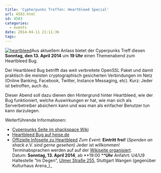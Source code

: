 ```yaml
---
title: 'Cypherpunks Treffen: Heartbleed Special'
url: 4583.html
id: 4583
categories:
  - events
date: 2014-04-11 21:11:36
tags:
---
```


[![heartbleed](https://blog.shackspace.de/wp-content/uploads/2014/04/heartbleed-247x300.png)](https://blog.shackspace.de/wp-content/uploads/2014/04/heartbleed.png)Aus aktuellem Anlass bietet der Cyperpunks Treff diesen **Sonntag, den 13\. April 2014** um **19 Uhr** einen Themenabend zum Heartbleed Bug.

Der Heartbleed Bug betrifft das weit verbreitete OpenSSL Paket und damit praktisch die meisten cryptographisch gesicherten Verbindungen im Netz (Online Banking, Facebook, Twitter, Instance Messaging, etc). Kurz: Jeder ist betroffen, auch du.

Dieser Abend soll dazu dienen den Hintergrund hinter Heartbleed, wie der Bug funktioniert, welche Auswirkungen er hat, wie man sich als Serverbetreiber absichern kann und was man als einfacher Benutzer tun kann darzulegen.

Weiterführende Informationen:

*   [Cyperpunks Seite im shackspace Wiki](https://blog.shackspace.de/wiki/doku.php?id=project:cypherpunks)
*   [Heartbleed Bug auf heise.de](http://www.heise.de/newsticker/meldung/Der-GAU-fuer-Verschluesselung-im-Web-Horror-Bug-in-OpenSSL-2165517.html)
*   [Offizielle Infoseite zu Heartbleed](http://heartbleed.com/)
_Zum Event:_
**Eintritt frei!** (_Spenden an shack e.V. sind gerne gesehen_) Jeder ist willkommen! Terminabsprachen werden auf auf der [Wikiseite organisiert](https://blog.shackspace.de/wiki/doku.php?id=project:cypherpunks).
Datum: **Sonntag, 13\. April 2014**, ab **19:00 ****Uhr**
Anfahrt: U4/U9 Haltestelle “Im Degen”, [Ulmer Straße 255](https://blog.shackspace.de/?page_id=713), Stuttgart Wangen (gegenüber Kulturhaus Arena_)_